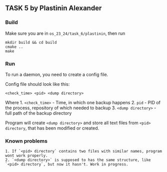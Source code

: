 ## TASK 5 by Plastinin Alexander

### Build

Make sure you are in `os_23_24/task_6/plastinin`, then run

```
mkdir build && cd build
cmake ..
make
```

### Run

To run a daemon, you need to create a config file.

Config file should look like this:

```
<check_time> <pid> <dump directory>
```

Where
    1. `<check_time>` - Time, in which one backup happens
    2. `pid` - PID of the process, repository of which needed to backup
    3. `<dump directory>` - full path of the backup directory

Program will create `<dump directory>` and store all text files from `<pid> directory`, that has been modified or created.

### Known problems

    1. If `<pid> directory` contains two files with similar names, program wont work properly.
    2. `<dump directory>` is supposed to has the same structure, like `<pid> directory`, but now it hasn't. Work in progress.
